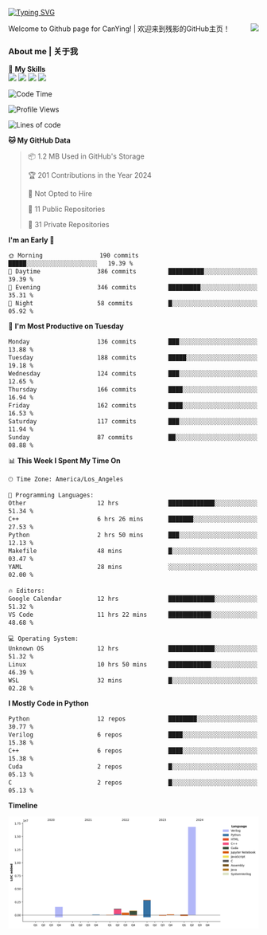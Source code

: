[![Typing SVG](https://readme-typing-svg.herokuapp.com?size=25&duration=3500&color=00FFFF&vCenter=true&width=250&height=40&lines=Hi+Welcome+%F0%9F%91%8B%F0%9F%8F%BB;I'm+CanYing|残影)](https://git.io/typing-svg)

<a href="#">
  <img align="right" src="https://github-readme-stats.vercel.app/api?username=CanYing0913&count_private=true&rank_icon=github&show_icons=true&bg_color=15,f2f7fd,E0EAFC&" />
</a>

Welcome to Github page for CanYing! | 欢迎来到残影的GitHub主页！

### About me | 关于我

🌟 **My Skills**  
![](https://img.shields.io/badge/-C-A8B9CC?style=flat-square&logo=C&logoColor=fff)
![](https://img.shields.io/badge/-C++-00599C?style=flat-square&logo=Cpp&logoColor=fff)
![](https://img.shields.io/badge/-Python-3776AB?style=flat-square&logo=Python&logoColor=fff)
![](https://img.shields.io/badge/-Linux-000000?style=flat-square&logo=Linux&logoColor=fff)

<!--START_SECTION:waka-->
![Code Time](http://img.shields.io/badge/Code%20Time-277%20hrs%2050%20mins-blue)

![Profile Views](http://img.shields.io/badge/Profile%20Views-0-blue)

![Lines of code](https://img.shields.io/badge/From%20Hello%20World%20I%27ve%20Written-24.0%20million%20lines%20of%20code-blue)

**🐱 My GitHub Data** 

> 📦 1.2 MB Used in GitHub's Storage 
 > 
> 🏆 201 Contributions in the Year 2024
 > 
> 🚫 Not Opted to Hire
 > 
> 📜 11 Public Repositories 
 > 
> 🔑 31 Private Repositories 
 > 
**I'm an Early 🐤** 

```text
🌞 Morning                190 commits         █████░░░░░░░░░░░░░░░░░░░░   19.39 % 
🌆 Daytime                386 commits         ██████████░░░░░░░░░░░░░░░   39.39 % 
🌃 Evening                346 commits         █████████░░░░░░░░░░░░░░░░   35.31 % 
🌙 Night                  58 commits          █░░░░░░░░░░░░░░░░░░░░░░░░   05.92 % 
```
📅 **I'm Most Productive on Tuesday** 

```text
Monday                   136 commits         ███░░░░░░░░░░░░░░░░░░░░░░   13.88 % 
Tuesday                  188 commits         █████░░░░░░░░░░░░░░░░░░░░   19.18 % 
Wednesday                124 commits         ███░░░░░░░░░░░░░░░░░░░░░░   12.65 % 
Thursday                 166 commits         ████░░░░░░░░░░░░░░░░░░░░░   16.94 % 
Friday                   162 commits         ████░░░░░░░░░░░░░░░░░░░░░   16.53 % 
Saturday                 117 commits         ███░░░░░░░░░░░░░░░░░░░░░░   11.94 % 
Sunday                   87 commits          ██░░░░░░░░░░░░░░░░░░░░░░░   08.88 % 
```


📊 **This Week I Spent My Time On** 

```text
🕑︎ Time Zone: America/Los_Angeles

💬 Programming Languages: 
Other                    12 hrs              █████████████░░░░░░░░░░░░   51.34 % 
C++                      6 hrs 26 mins       ███████░░░░░░░░░░░░░░░░░░   27.53 % 
Python                   2 hrs 50 mins       ███░░░░░░░░░░░░░░░░░░░░░░   12.13 % 
Makefile                 48 mins             █░░░░░░░░░░░░░░░░░░░░░░░░   03.47 % 
YAML                     28 mins             ░░░░░░░░░░░░░░░░░░░░░░░░░   02.00 % 

🔥 Editors: 
Google Calendar          12 hrs              █████████████░░░░░░░░░░░░   51.32 % 
VS Code                  11 hrs 22 mins      ████████████░░░░░░░░░░░░░   48.68 % 

💻 Operating System: 
Unknown OS               12 hrs              █████████████░░░░░░░░░░░░   51.32 % 
Linux                    10 hrs 50 mins      ████████████░░░░░░░░░░░░░   46.39 % 
WSL                      32 mins             █░░░░░░░░░░░░░░░░░░░░░░░░   02.28 % 
```

**I Mostly Code in Python** 

```text
Python                   12 repos            ████████░░░░░░░░░░░░░░░░░   30.77 % 
Verilog                  6 repos             ████░░░░░░░░░░░░░░░░░░░░░   15.38 % 
C++                      6 repos             ████░░░░░░░░░░░░░░░░░░░░░   15.38 % 
Cuda                     2 repos             █░░░░░░░░░░░░░░░░░░░░░░░░   05.13 % 
C                        2 repos             █░░░░░░░░░░░░░░░░░░░░░░░░   05.13 % 
```



**Timeline**

![Lines of Code chart](https://raw.githubusercontent.com/CanYing0913/CanYing0913/master/assets/bar_graph.png)


<!--END_SECTION:waka-->
